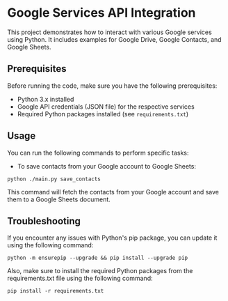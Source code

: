 # Google Services API Integration

This project demonstrates how to interact with various Google services using Python. It includes examples for Google Drive, Google Contacts, and Google Sheets.

## Prerequisites

Before running the code, make sure you have the following prerequisites:

- Python 3.x installed
- Google API credentials (JSON file) for the respective services
- Required Python packages installed (see `requirements.txt`)

## Usage

You can run the following commands to perform specific tasks:

- To save contacts from your Google account to Google Sheets:

```shell
python ./main.py save_contacts
```

This command will fetch the contacts from your Google account and save them to a Google Sheets document.

## Troubleshooting

If you encounter any issues with Python's pip package, you can update it using the following command:

```shell
python -m ensurepip --upgrade && pip install --upgrade pip
```
Also, make sure to install the required Python packages from the requirements.txt file using the following command:
```shell
pip install -r requirements.txt
```

